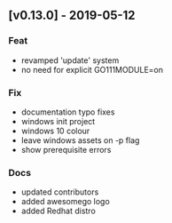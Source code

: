 
<a name="v0.13.0"></a>
## [v0.13.0] - 2019-05-12

### Feat
- revamped 'update' system
- no need for explicit GO111MODULE=on

### Fix
- documentation typo fixes
- windows init project
- windows 10 colour
- leave windows assets on -p flag
- show prerequisite errors

### Docs
- updated contributors
- added awesomego logo
- added Redhat distro
